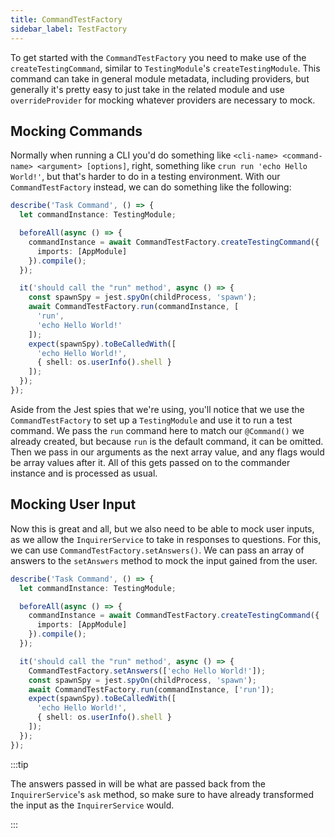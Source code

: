 ```yaml
---
title: CommandTestFactory
sidebar_label: TestFactory
---
```


To get started with the `CommandTestFactory` you need to make use of the `createTestingCommand`, similar to `TestingModule`'s `createTestingModule`. This command can take in general module metadata, including providers, but generally it's pretty easy to just take in the related module and use `overrideProvider` for mocking whatever providers are necessary to mock.

## Mocking Commands

Normally when running a CLI you'd do something like `<cli-name> <command-name> <argument> [options]`, right, something like `crun run 'echo Hello World!'`, but that's harder to do in a testing environment. With our `CommandTestFactory` instead, we can do something like the following:

```typescript title="test/task.command.spec.ts"
describe('Task Command', () => {
  let commandInstance: TestingModule;

  beforeAll(async () => {
    commandInstance = await CommandTestFactory.createTestingCommand({
      imports: [AppModule]
    }).compile();
  });

  it('should call the "run" method', async () => {
    const spawnSpy = jest.spyOn(childProcess, 'spawn');
    await CommandTestFactory.run(commandInstance, [
      'run',
      'echo Hello World!'
    ]);
    expect(spawnSpy).toBeCalledWith([
      'echo Hello World!',
      { shell: os.userInfo().shell }
    ]);
  });
});
```

Aside from the Jest spies that we're using, you'll notice that we use the `CommandTestFactory` to set up a `TestingModule` and use it to run a test command. We pass the `run` command here to match our `@Command()` we already created, but because `run` is the default command, it can be omitted. Then we pass in our arguments as the next array value, and any flags would be array values after it. All of this gets passed on to the commander instance and is processed as usual.

## Mocking User Input

Now this is great and all, but we also need to be able to mock user inputs, as we allow the `InquirerService` to take in responses to questions. For this, we can use `CommandTestFactory.setAnswers()`. We can pass an array of answers to the `setAnswers` method to mock the input gained from the user.

```typescript title="test/task.command.spec.ts"
describe('Task Command', () => {
  let commandInstance: TestingModule;

  beforeAll(async () => {
    commandInstance = await CommandTestFactory.createTestingCommand({
      imports: [AppModule]
    }).compile();
  });

  it('should call the "run" method', async () => {
    CommandTestFactory.setAnswers(['echo Hello World!']);
    const spawnSpy = jest.spyOn(childProcess, 'spawn');
    await CommandTestFactory.run(commandInstance, ['run']);
    expect(spawnSpy).toBeCalledWith([
      'echo Hello World!',
      { shell: os.userInfo().shell }
    ]);
  });
});
```

:::tip

The answers passed in will be what are passed back from the `InquirerService`'s `ask` method, so make sure to have already transformed the input as the `InquirerService` would.

:::
